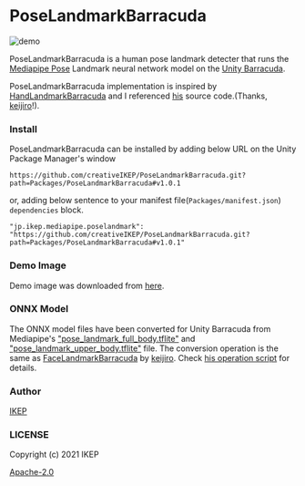 # PoseLandmarkBarracuda
![demo](/screenshot/demo.png)

PoseLandmarkBarracuda is a human pose landmark detecter that runs the [Mediapipe Pose](https://google.github.io/mediapipe/solutions/pose) Landmark neural network model on the [Unity Barracuda](https://docs.unity3d.com/Packages/com.unity.barracuda@latest).

PoseLandmarkBarracuda implementation is inspired by [HandLandmarkBarracuda](https://github.com/keijiro/HandLandmarkBarracuda) and I referenced [his](https://github.com/keijiro) source code.(Thanks, [keijiro](https://github.com/keijiro)!).

### Install
PoseLandmarkBarracuda can be installed by adding below URL on the Unity Package Manager's window
```
https://github.com/creativeIKEP/PoseLandmarkBarracuda.git?path=Packages/PoseLandmarkBarracuda#v1.0.1
```
or, adding below sentence to your manifest file(`Packages/manifest.json`) `dependencies` block.
```
"jp.ikep.mediapipe.poselandmark": "https://github.com/creativeIKEP/PoseLandmarkBarracuda.git?path=Packages/PoseLandmarkBarracuda#v1.0.1"    
```

### Demo Image
Demo image was downloaded from [here](https://unsplash.com/photos/72zsd_fnxYc).

### ONNX Model
The ONNX model files have been converted for Unity Barracuda from Mediapipe's ["pose_landmark_full_body.tflite"](https://github.com/google/mediapipe/blob/0.8.3.2/mediapipe/modules/pose_landmark/pose_landmark_full_body.tflite) and ["pose_landmark_upper_body.tflite"](https://github.com/google/mediapipe/blob/0.8.3.2/mediapipe/modules/pose_landmark/pose_landmark_upper_body.tflite) file.
The conversion operation is the same as [FaceLandmarkBarracuda](https://github.com/keijiro/FaceLandmarkBarracuda) by [keijiro](https://github.com/keijiro).
Check [his operation script](https://colab.research.google.com/drive/1C6zEB3__gcHEWnWRm-b4jIA0srA1gkyq?usp=sharing) for details.

### Author
[IKEP](https://ikep.jp)

### LICENSE
Copyright (c) 2021 IKEP

[Apache-2.0](/LICENSE.md)
